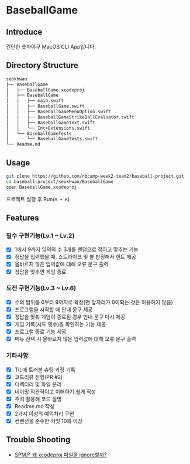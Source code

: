 # BaseballGame

## Introduce

간단한 숫자야구 MacOS CLI App입니다.

## Directory Structure

```bash
seokhwan
├── BaseballGame
│   ├── BaseballGame.xcodeproj
│   ├── BaseballGame
│   │   ├── main.swift
│   │   ├── BaseballGame.swift
│   │   ├── BaseballGameMenuOption.swift
│   │   ├── BaseballGameStrikeBallEvaluator.swift
│   │   ├── BaseballGameText.swift
│   │   └── Int+Extensions.swift
│   └── BaseballGameTests
│       └── BaseballGameTests.swift
└── Readme.md
```

## Usage

```bash
git clone https://github.com/nbcamp-week2-team2/baseball-project.git
cd baseball-project/seokhwan/BaseballGame
open BaseballGame.xcodeproj
```

프로젝트 실행 후 Run(`⌘ + R`)

## Features

### 필수 구현기능(Lv.1 ~ Lv.2)

- [x] 1에서 9까지 임의의 수 3개를 랜덤으로 정하고 맞추는 기능
- [x] 정답을 입력했을 때, 스트라이크 및 볼 판정해서 힌트 제공
- [x] 올바르지 않은 입력값에 대해 오류 문구 출력
- [x] 정답을 맞추면 게임 종료

### 도전 구현기능(Lv.3 ~ Lv.6)

- [x] 수의 범위를 0부터 9까지로 확장(맨 앞자리가 0이되는 것은 허용하지 않음)
- [x] 프로그램을 시작할 때 안내 문구 제공
- [x] 정답을 맞춰 게임이 종료된 경우 안내 문구 다시 제공
- [x] 게임 기록(시도 횟수)을 확인하는 기능 제공
- [x] 프로그램 종료 기능 제공
- [x] 메뉴 선택 시 올바르지 않은 입력값에 대해 오류 문구 출력

### 기타사항

- [x] TIL에 트러블 슈팅 과정 기록
- [x] 코드리뷰 진행(PR #2)
- [x] 디렉터리 및 파일 분리
- [x] 네이밍 직관적이고 이해하기 쉽게 작성
- [x] 주석 활용해 코드 설명
- [x] Readme.md 작성
- [x] 2가지 이상의 예외처리 구현
- [x] 컨벤션을 준수한 커밋 10회 이상

## Trouble Shooting

- [SPM은 왜 xcodeproj 파일을 ignore할까?](https://youseokhwan.me/blog/spm-ignore-xcodeproj/)
